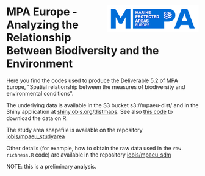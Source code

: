 # <img src="mpaeu_logo.png" align="right" width="240" /> MPA Europe - Analyzing the Relationship Between Biodiversity and the Environment

Here you find the codes used to produce the Deliverable 5.2 of MPA Europe, "Spatial relationship between the measures of biodiversity and environmental conditions".

The underlying data is available in the S3 bucket s3://mpaeu-dist/ and in the Shiny application at [shiny.obis.org/distmaps](https://shiny.obis.org/distmaps). See also [this code](https://github.com/iobis/mpaeu_map_platform/blob/main/scripts/download_aws_model.R) to download the data on R.

The study area shapefile is available on the repository [iobis/mpaeu_studyarea](https://github.com/iobis/mpaeu_studyarea)

Other details (for example, how to obtain the raw data used in the `raw-richness.R` code) are available in the repository [iobis/mpaeu_sdm](https://github.com/iobis/mpaeu_sdm)

NOTE: this is a preliminary analysis.